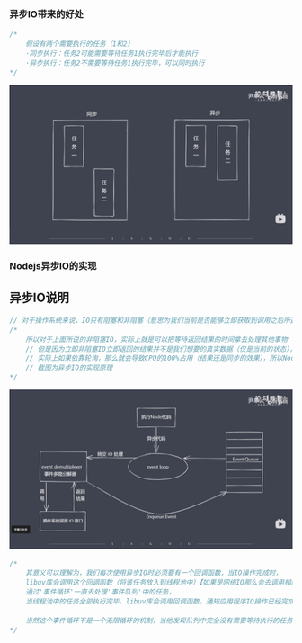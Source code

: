 ### 异步IO带来的好处
```js
/* 
    假设有两个需要执行的任务（1和2）
    ·同步执行：任务2可能需要等待任务1执行完毕后才能执行
    ·异步执行：任务2不需要等待任务1执行完毕，可以同时执行
*/
```
![异步和同步的区别](image-3.png)

### Nodejs异步IO的实现

## 异步IO说明
```js
// 对于操作系统来说，IO只有阻塞和非阻塞（意思为我们当前是否能够立即获取到调用之后所返回的结果）
/* 
    所以对于上面所说的非阻塞IO，实际上就是可以把等待返回结果的时间拿去处理其他事物
    // 但是因为立即非阻塞IO立即返回的结果并不是我们想要的真实数据（仅是当前的状态），所以为了得到真实数据操作系统会让应用程序重复调用IO操作（从而去确认IO操作是否已经完成...这种操作也叫做轮询）-常见轮询技术read、select、poll、kqueue、event ports
    // 实际上如果依靠轮询，那么就会导致CPU的100%占用（结果还是同步的效果），所以Nodejs为了解决这个问题，引入了异步IO（libuv库-这个库就是异步IO实现的抽象封装）
    // 截图为异步IO的实现原理
*/
```
![事件循环架构图](image-2.png)
<!-- 解释： event loop 是事件循环又称消息发布器
            event demultiplexer 是事件多路分解器
            Enqueue Event 是将事件放入到事件队列中
            event Queue 是事件队列  
 -->
```js
/* 
    其意义可以理解为，我们每次使用异步IO时必须要有一个回调函数，当IO操作完成时，
    libuv库会调用这个回调函数（将该任务放入到线程池中）【如果是网络IO那么会去调用相应的操作系统层的IO接口来进行处理，如果是文件IO则会被放入nodejs自行实现的线程池】，
    通过'事件循环'一直去处理'事件队列'中的任务，
    当线程池中的任务全部执行完毕，libuv库会调用回调函数，通知应用程序IO操作已经完成

    当然这个事件循环不是一个无限循环的机制，当他发现队列中完全没有需要等待执行的任务的时候，他就会退出循环，然后等待下一次事件触发（相当于异步IO完成）
*/
```
